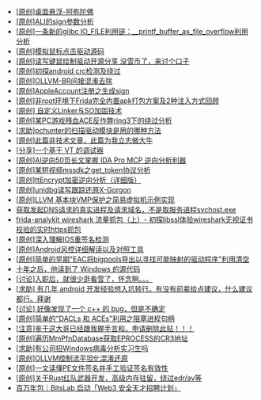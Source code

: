 + [[原创]桌面悬浮-阿弥陀佛](https://bbs.kanxue.com/thread-287083.htm)
+ [[原创]ALI的sign参数分析](https://bbs.kanxue.com/thread-284292.htm)
+ [[原创]一条新的glibc IO_FILE利用链：__printf_buffer_as_file_overflow利用分析](https://bbs.kanxue.com/thread-276471.htm)
+ [[原创]模拟鼠标点击驱动源码](https://bbs.kanxue.com/thread-286960.htm)
+ [[原创]读写键鼠绘制驱动开源分享 没雪币了，来讨个口子](https://bbs.kanxue.com/thread-286756.htm)
+ [[原创]初探android crc检测及绕过](https://bbs.kanxue.com/thread-285790.htm)
+ [[原创]OLLVM-BR间接混淆去除](https://bbs.kanxue.com/thread-287262.htm)
+ [[原创]AppleAccount注册之生成sign](https://bbs.kanxue.com/thread-285959.htm)
+ [[原创]非root环境下Frida完全内置apk打包方案及2种注入方式回顾](https://bbs.kanxue.com/thread-284482.htm)
+ [[原创] 自定义Linker与SO加固技术](https://bbs.kanxue.com/thread-287254.htm)
+ [[原创]某PC游戏残血ACE反作弊ring3下的绕过分析](https://bbs.kanxue.com/thread-284667.htm)
+ [[求助]pchunter的扫描驱动模块是用的哪种方法](https://bbs.kanxue.com/thread-287263.htm)
+ [[原创]此篇非技术文章，此篇为我立志做大牛](https://bbs.kanxue.com/thread-284823.htm)
+ [[分享]一个基于 VT 的调试器](https://bbs.kanxue.com/thread-286110.htm)
+ [[原创]AI逆向50页长文掌握 IDA Pro MCP 逆向分析利器](https://bbs.kanxue.com/thread-286813.htm)
+ [[原创]某短视频mssdk之get_token协议分析](https://bbs.kanxue.com/thread-287008.htm)
+ [[原创]ttEncrypt加密逆向分析（详细版）](https://bbs.kanxue.com/thread-286273.htm)
+ [[原创]unidbg读写跟踪还原X-Gorgon](https://bbs.kanxue.com/thread-285586.htm)
+ [[原创]LLVM 基本块VMP保护之简易虚拟机示例实现](https://bbs.kanxue.com/thread-287259.htm)
+ [获取发起DNS请求的真实进程及请求域名，不是取服务进程svchost.exe](https://bbs.kanxue.com/thread-286593.htm)
+ [frida-analykit   wireshark 流量抓包（上）- 初探libssl体验wireshark无视证书校验的实时https抓包](https://bbs.kanxue.com/thread-286510.htm)
+ [[原创]深入理解IOS重签名检测](https://bbs.kanxue.com/thread-287185.htm)
+ [[原创]Android风控详细解读以及对照工具](https://bbs.kanxue.com/thread-286120.htm)
+ [[原创]简单的早期"EAC将bigpools导出以寻找可能映射的驱动程序"利用清空](https://bbs.kanxue.com/thread-285355.htm)
+ [十年之后，他读到了 Windows 的源代码](https://bbs.kanxue.com/thread-281590.htm)
+ [[讨论]入职后，就很少逛看雪了，怀念啊。。。](https://bbs.kanxue.com/thread-268041.htm)
+ [[求助] 有几年 android 开发经验想入坑转行。有没有前辈给点建议，什么建议都行。拜谢](https://bbs.kanxue.com/thread-284244.htm)
+ [[讨论] 好像发现了一个 c++ 的 bug，但是不确定](https://bbs.kanxue.com/thread-284988.htm)
+ [[原创]简单的"DACLs 和 ACEs"利用之阻塞进程句柄](https://bbs.kanxue.com/thread-285347.htm)
+ [[注意]鉴于这大哥已经跟我握手言和，申请删除此贴！！！](https://bbs.kanxue.com/thread-275420.htm)
+ [[原创]遍历MmPfnDatabase获取EPROCESS的CR3地址](https://bbs.kanxue.com/thread-286598.htm)
+ [[求助]有公司招Windows病毒分析实习生吗](https://bbs.kanxue.com/thread-286808.htm)
+ [[原创]OLLVM控制流平坦化混淆还原](https://bbs.kanxue.com/thread-286151.htm)
+ [[原创]一文读懂PE文件签名并手工验证签名有效性](https://bbs.kanxue.com/thread-272464.htm)
+ [[原创]关于Rust红队武器开发，高级内存驻留，绕过edr/av等](https://bbs.kanxue.com/thread-286302.htm)
+ [百万年包｜BitsLab 启动「Web3 安全天才招聘计划」](https://bbs.kanxue.com/thread-287278.htm)
